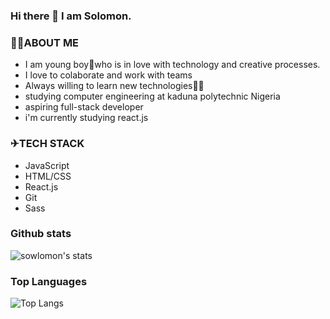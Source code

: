 ### Hi there 👋 I am Solomon.

### 👨‍💻ABOUT ME

- I am young boy👨who is in love with technology and creative processes.
- I love to colaborate and work with teams
- Always willing to learn new technologies👨‍💻
- studying computer engineering at kaduna polytechnic Nigeria
- aspiring full-stack developer
- i'm currently studying react.js

### ✈TECH STACK

- JavaScript
- HTML/CSS
- React.js
- Git
- Sass

### Github stats

![sowlomon's stats](https://github-readme-stats.vercel.app/api?username=sowlomon&count_private=true&show_icons=true&theme=radical)

### Top Languages

![Top Langs](https://github-readme-stats.vercel.app/api/top-langs/?username=sowlomon&show_icons=true&theme=radical)



